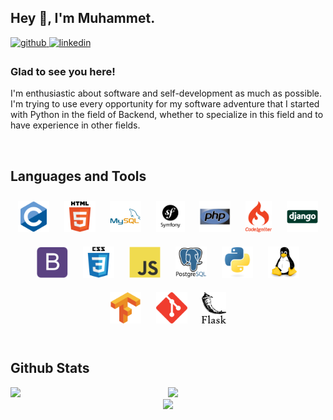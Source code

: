 ## Hey 👋, I'm Muhammet.  
  

<a href="https://github.com/ozvelimf" target="_blank">
<img src=https://img.shields.io/badge/github-%2324292e.svg?&style=for-the-badge&logo=github&logoColor=white alt=github style="margin-bottom: 5px;" />
</a>
<a href="https://linkedin.com/in/muhammet-furkan-özveli-664809231/" target="_blank">
<img src=https://img.shields.io/badge/linkedin-%231E77B5.svg?&style=for-the-badge&logo=linkedin&logoColor=white alt=linkedin style="margin-bottom: 5px;" />
</a>  
  



### Glad to see you here!  
I'm enthusiastic about software and self-development as much as possible. I'm trying to use every opportunity for my software adventure that I started with Python in the field of Backend, whether to specialize in this field and to have experience in other fields.  
  

<br/>  


## Languages and Tools  
<div align="center">  
<a href="https://www.cprogramming.com/" target="_blank"><img style="margin: 10px" src="/images/c-original.svg" alt="C" height="50" /></a>  
<a href="https://en.wikipedia.org/wiki/HTML5" target="_blank"><img style="margin: 10px" src="/images/html5-original-wordmark.svg" alt="HTML5" height="50" /></a>  
<a href="https://www.mysql.com/" target="_blank"><img style="margin: 10px" src="/images/mysql-original-wordmark.svg" alt="MySQL" height="50" /></a>  
<a href="https://symfony.com/" target="_blank"><img style="margin: 10px" src="/images/symfony_black_03.svg" alt="Symfony" height="50" /></a>  
<a href="https://www.php.net/" target="_blank"><img style="margin: 10px" src="/images/php-original.svg" alt="PHP" height="50" /></a>  
<a href="https://codeigniter.com/" target="_blank"><img style="margin: 10px" src="/images/codeigniter.svg" alt="CodeIgniter" height="50" /></a>  
<a href="https://www.djangoproject.com/" target="_blank"><img style="margin: 10px" src="/images/django-original.svg" alt="Django" height="50" /></a>  
<a href="https://getbootstrap.com/docs/3.4/javascript/" target="_blank"><img style="margin: 10px" src="/images/bootstrap-plain.svg" alt="Bootstrap" height="50" /></a>  
<a href="https://www.w3schools.com/css/" target="_blank"><img style="margin: 10px" src="/images/css3-original-wordmark.svg" alt="CSS3" height="50" /></a>  
<a href="https://www.javascript.com/" target="_blank"><img style="margin: 10px" src="/images/javascript-original.svg" alt="JavaScript" height="50" /></a>  
<a href="https://www.postgresql.org/" target="_blank"><img style="margin: 10px" src="/images/postgresql-original-wordmark.svg" alt="PostgreSQL" height="50" /></a>  
<a href="https://www.python.org/" target="_blank"><img style="margin: 10px" src="/images/python-original.svg" alt="Python" height="50" /></a>      
<a href="https://www.linux.org/" target="_blank"><img style="margin: 10px" src="/images/linux-original.svg" alt="Linux" height="50" /></a>  
<a href="https://www.tensorflow.org/" target="_blank"><img style="margin: 10px" src="/images/tensorflow-icon.svg" alt="TensorFlow" height="50" /></a>  
<a href="https://github.com/" target="_blank"><img style="margin: 10px" src="/images/git-scm-icon.svg" alt="Git" height="50" /></a>  
<a href="https://flask.palletsprojects.com/" target="_blank"><img style="margin: 10px" src="/images/flask.png" alt="Flask" height="50" /></a>  
</div>  

<br/>  


## Github Stats  

<img src="https://github-readme-stats.vercel.app/api?username=ozvelimf&show_icons=true&count_private=true&hide_border=true" align="left" style="width: 50%" />

<img src="https://github-readme-stats.vercel.app/api/top-langs/?username=ozvelimf&hide_border=true&layout=compact" align="left" style="width: 50%" />

<br/>  

<div align="center">
<img src="https://komarev.com/ghpvc/?username=ozvelimf&&style=flat-square" align="center" />
</div>  

<br />
